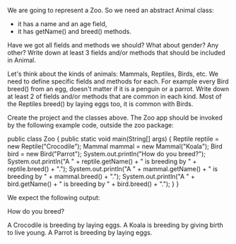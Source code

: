 We are going to represent a Zoo. So we need an abstract Animal class:

- it has a name and an age field,
- it has getName() and breed() methods.

Have we got all fields and methods we should? What about gender? Any other?
Write down at least 3 fields and/or methods that should be included in Animal.

Let's think about the kinds of animals: Mammals, Reptiles, Birds, etc.
We need to define specific fields and methods for each.
For example every Bird breed() from an egg, doesn't matter if it is a penguin or a parrot.
Write down at least 2 of fields and/or methods that are common in each kind.
Most of the Reptiles breed() by laying eggs too, it is common with Birds.

Create the project and the classes above.
The Zoo app should be invoked by the following example code, outside the zoo package:

public class Zoo {
public static void main(String[] args) {
    Reptile reptile = new Reptile("Crocodile");
    Mammal mammal = new Mammal("Koala");
    Bird bird = new Bird("Parrot");
    System.out.println("How do you breed?");
    System.out.println("A " + reptile.getName() + " is breeding by " + reptile.breed() + ".");
    System.out.println("A " + mammal.getName() + " is breeding by " + mammal.breed() + ".");
    System.out.println("A " + bird.getName() + " is breeding by " + bird.breed() + ".");
    }
}

We expect the following output:

How do you breed?

A Crocodile is breeding by laying eggs.
A Koala is breeding by giving birth to live young.
A Parrot is breeding by laying eggs.
